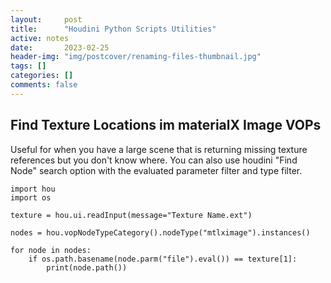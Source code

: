 ```yaml
---
layout:     post
title:      "Houdini Python Scripts Utilities"
active: notes
date:       2023-02-25
header-img: "img/postcover/renaming-files-thumbnail.jpg"
tags: []
categories: []
comments: false
---
```


## Find Texture Locations im materialX Image VOPs
Useful for when you have a large scene that is returning missing texture references but you don't know where. You can also use houdini "Find Node" search option with the evaluated parameter filter and type filter.


    import hou
    import os

    texture = hou.ui.readInput(message="Texture Name.ext")

    nodes = hou.vopNodeTypeCategory().nodeType("mtlximage").instances()

    for node in nodes:
        if os.path.basename(node.parm("file").eval()) == texture[1]:
            print(node.path())
